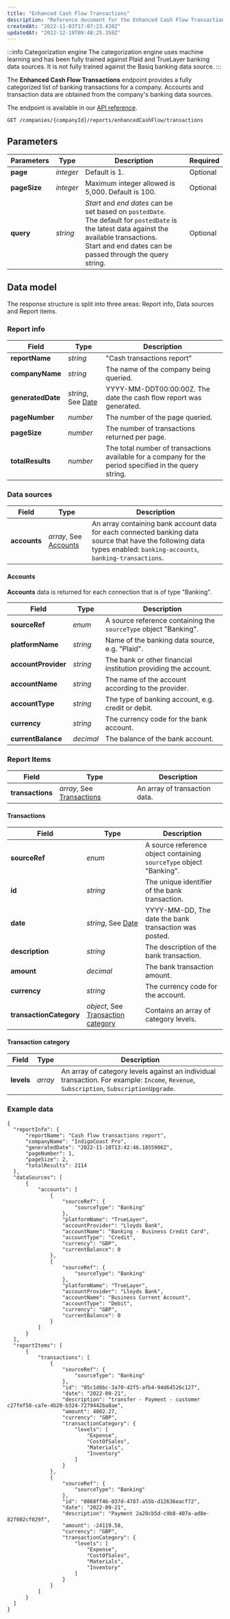 ```yaml
---
title: "Enhanced Cash Flow Transactions"
description: "Reference document for the Enhanced Cash Flow Transactions endpoint"
createdAt: "2022-11-03T17:07:23.438Z"
updatedAt: "2022-12-19T09:48:25.358Z"
---
```


:::info Categorization engine
The categorization engine uses machine learning and has been fully trained against Plaid and TrueLayer banking data sources. It is not fully trained against the Basiq banking data source.
:::

The **Enhanced Cash Flow Transactions** endpoint provides a fully categorized list of banking transactions for a company. Accounts and transaction data are obtained from the company's banking data sources.

The endpoint is available in our <a href="/assess-api#/operations/get-companies-companyId-reports-enhancedCashFlow-transactions">API reference</a>.

`GET /companies/{companyId}/reports/enhancedCashFlow/transactions`

## Parameters

|Parameters|Type|Description|Required|
|----|----|----|----|
|**page**|_integer_|Default is 1.|Optional|
|**pageSize**|_integer_|Maximum integer allowed is 5,000. Default is 100.|Optional|
|**query**|_string_|_Start_ and _end dates_ can be set based on `postedDate`. <br/> The default for `postedDate` is the latest data against the available transactions. <br/> Start and end dates can be passed through the query string.|Optional|

## Data model

The response structure is split into three areas: Report info, Data sources and Report items.

### Report info


|Field|Type|Description|
|----|----|----|
|**reportName**|_string_|"Cash transactions report"|
|**companyName**|_string_|The name of the company being queried.|
|**generatedDate**|_string_, See [Date](/codat-api#/schemas/DateTime)|YYYY-MM-DDT00:00:00Z. The date the cash flow report was generated.|
|**pageNumber**|_number_|The number of the page queried.|
|**pageSize**|_number_|The number of transactions returned per page.|
|**totalResults**|_number_|The total number of transactions available for a company for the period specified in the query string.|

### Data sources

|Field|Type|Description|
|----|----|----|
|**accounts**|_array_, See [Accounts](#accounts)|An array containing bank account data for each connected banking data source that have the following data types enabled: `banking-accounts`, `banking-transactions`.|

#### Accounts

**Accounts** data is returned for each connection that is of type "Banking".

|Field|Type|Description|
|----|----|----|
|**sourceRef**|_enum_|A source reference containing the `sourceType` object "Banking".|
|**platformName**|_string_|Name of the banking data source, e.g. "Plaid".|
|**accountProvider**|_string_|The bank or other financial institution providing the account.|
|**accountName**|_string_|The name of the account according to the provider.|
|**accountType**|_string_|The type of banking account, e.g. credit or debit.|
|**currency**|_string_|The currency code for the bank account.|
|**currentBalance**|_decimal_|The balance of the bank account.|

### Report Items

|Field|Type|Description|
|----|----|----|
|**transactions**|_array_, See [Transactions](#transactions)|An array of transaction data.|

#### Transactions

|Field|Type|Description|
|----|----|----|
|**sourceRef**|_enum_|A source reference object containing `sourceType` object "Banking".|
|**id**|_string_|The unique identifier of the bank transaction.|
|**date**|_string_, See [Date](/codat-api#/schemas/DateTime)|YYYY-MM-DD, The date the bank transaction was posted.|
|**description**|_string_|The description of the bank transaction.|
|**amount**|_decimal_|The bank transaction amount.|
|**currency**|_string_|The currency code for the account.|
|**transactionCategory**|_object_, See [Transaction category](#transaction-category)|Contains an array of category levels.|

#### Transaction category

|Field|Type|Description|
|----|----|----|
|**levels**|_array_|An array of category levels against an individual transaction. For example: `Income`, `Revenue`, `Subscription`, `SubscriptionUpgrade`.|  

### Example data

```
{
  "reportInfo": {
      "reportName": "Cash flow transactions report",
      "companyName": "IndigoCoast Pro",
      "generatedDate": "2022-11-10T13:42:46.1855906Z",
      "pageNumber": 1,
      "pageSize": 2,
      "totalResults": 2114
  },
  "dataSources": [
      {
          "accounts": [
              {
                  "sourceRef": {
                      "sourceType": "Banking"
                  },
                  "platformName": "TrueLayer",
                  "accountProvider": "Lloyds Bank",
                  "accountName": "Banking - Business Credit Card",
                  "accountType": "Credit",
                  "currency": "GBP",
                  "currentBalance": 0
              },
              {
                  "sourceRef": {
                      "sourceType": "Banking"
                  },
                  "platformName": "TrueLayer",
                  "accountProvider": "Lloyds Bank",
                  "accountName": "Business Current Account",
                  "accountType": "Debit",
                  "currency": "GBP",
                  "currentBalance": 0
              }
          ]
      }
  ],
  "reportItems": [
      {
          "transactions": [
              {
                  "sourceRef": {
                      "sourceType": "Banking"
                  },
                  "id": "05c1d8bc-3a70-42f5-afb4-94d64526c127",
                  "date": "2022-09-21",
                  "description": "transfer - Payment - customer c27fef58-ca7e-4b20-b324-7279442ba8ae",
                  "amount": 4802.27,
                  "currency": "GBP",
                  "transactionCategory": {
                      "levels": [
                          "Expense",
                          "CostOfSales",
                          "Materials",
                          "Inventory"
                      ]
                  }
              },
              {
                  "sourceRef": {
                      "sourceType": "Banking"
                  },
                  "id": "0868ff46-037d-4787-a55b-d12636eacf72",
                  "date": "2022-09-21",
                  "description": "Payment 2a20cb5d-c9b8-407a-ad8e-82f082cf029f",
                  "amount": -24119.58,
                  "currency": "GBP",
                  "transactionCategory": {
                      "levels": [
                          "Expense",
                          "CostOfSales",
                          "Materials",
                          "Inventory"
                      ]
                  }
              }
          ]
      }
  ]
}
```
